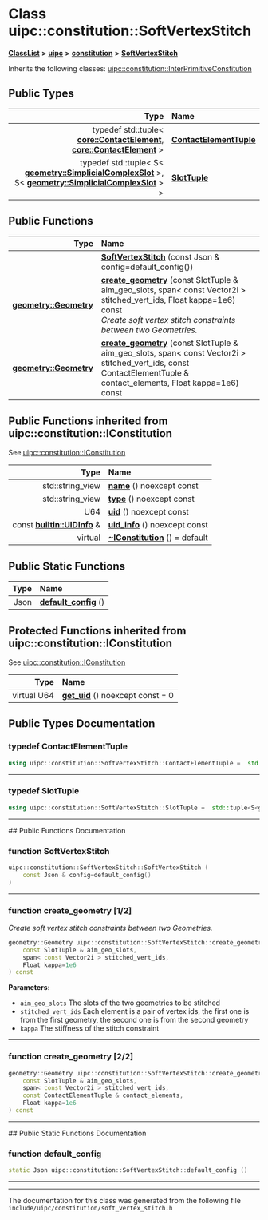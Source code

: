 

# Class uipc::constitution::SoftVertexStitch



[**ClassList**](annotated.md) **>** [**uipc**](namespaceuipc.md) **>** [**constitution**](namespaceuipc_1_1constitution.md) **>** [**SoftVertexStitch**](classuipc_1_1constitution_1_1_soft_vertex_stitch.md)








Inherits the following classes: [uipc::constitution::InterPrimitiveConstitution](classuipc_1_1constitution_1_1_inter_primitive_constitution.md)














## Public Types

| Type | Name |
| ---: | :--- |
| typedef std::tuple&lt; [**core::ContactElement**](classuipc_1_1core_1_1_contact_element.md), [**core::ContactElement**](classuipc_1_1core_1_1_contact_element.md) &gt; | [**ContactElementTuple**](#typedef-contactelementtuple)  <br> |
| typedef std::tuple&lt; S&lt; [**geometry::SimplicialComplexSlot**](classuipc_1_1geometry_1_1_geometry_slot_t_3_01_simplicial_complex_01_4.md) &gt;, S&lt; [**geometry::SimplicialComplexSlot**](classuipc_1_1geometry_1_1_geometry_slot_t_3_01_simplicial_complex_01_4.md) &gt; &gt; | [**SlotTuple**](#typedef-slottuple)  <br> |




























































## Public Functions

| Type | Name |
| ---: | :--- |
|   | [**SoftVertexStitch**](#function-softvertexstitch) (const Json & config=default\_config()) <br> |
|  [**geometry::Geometry**](classuipc_1_1geometry_1_1_geometry.md) | [**create\_geometry**](#function-create_geometry-12) (const SlotTuple & aim\_geo\_slots, span&lt; const Vector2i &gt; stitched\_vert\_ids, Float kappa=1e6) const<br>_Create soft vertex stitch constraints between two Geometries._  |
|  [**geometry::Geometry**](classuipc_1_1geometry_1_1_geometry.md) | [**create\_geometry**](#function-create_geometry-22) (const SlotTuple & aim\_geo\_slots, span&lt; const Vector2i &gt; stitched\_vert\_ids, const ContactElementTuple & contact\_elements, Float kappa=1e6) const<br> |




## Public Functions inherited from uipc::constitution::IConstitution

See [uipc::constitution::IConstitution](classuipc_1_1constitution_1_1_i_constitution.md)

| Type | Name |
| ---: | :--- |
|  std::string\_view | [**name**](classuipc_1_1constitution_1_1_i_constitution.md#function-name) () noexcept const<br> |
|  std::string\_view | [**type**](classuipc_1_1constitution_1_1_i_constitution.md#function-type) () noexcept const<br> |
|  U64 | [**uid**](classuipc_1_1constitution_1_1_i_constitution.md#function-uid) () noexcept const<br> |
|  const [**builtin::UIDInfo**](structuipc_1_1builtin_1_1_u_i_d_info.md) & | [**uid\_info**](classuipc_1_1constitution_1_1_i_constitution.md#function-uid_info) () noexcept const<br> |
| virtual  | [**~IConstitution**](classuipc_1_1constitution_1_1_i_constitution.md#function-iconstitution) () = default<br> |


## Public Static Functions

| Type | Name |
| ---: | :--- |
|  Json | [**default\_config**](#function-default_config) () <br> |






































































## Protected Functions inherited from uipc::constitution::IConstitution

See [uipc::constitution::IConstitution](classuipc_1_1constitution_1_1_i_constitution.md)

| Type | Name |
| ---: | :--- |
| virtual U64 | [**get\_uid**](classuipc_1_1constitution_1_1_i_constitution.md#function-get_uid) () noexcept const = 0<br> |








## Public Types Documentation




### typedef ContactElementTuple 

```C++
using uipc::constitution::SoftVertexStitch::ContactElementTuple =  std::tuple<core::ContactElement, core::ContactElement>;
```




<hr>



### typedef SlotTuple 

```C++
using uipc::constitution::SoftVertexStitch::SlotTuple =  std::tuple<S<geometry::SimplicialComplexSlot>, S<geometry::SimplicialComplexSlot> >;
```




<hr>
## Public Functions Documentation




### function SoftVertexStitch 

```C++
uipc::constitution::SoftVertexStitch::SoftVertexStitch (
    const Json & config=default_config()
) 
```




<hr>



### function create\_geometry [1/2]

_Create soft vertex stitch constraints between two Geometries._ 
```C++
geometry::Geometry uipc::constitution::SoftVertexStitch::create_geometry (
    const SlotTuple & aim_geo_slots,
    span< const Vector2i > stitched_vert_ids,
    Float kappa=1e6
) const
```





**Parameters:**


* `aim_geo_slots` The slots of the two geometries to be stitched 
* `stitched_vert_ids` Each element is a pair of vertex ids, the first one is from the first geometry, the second one is from the second geometry 
* `kappa` The stiffness of the stitch constraint 




        

<hr>



### function create\_geometry [2/2]

```C++
geometry::Geometry uipc::constitution::SoftVertexStitch::create_geometry (
    const SlotTuple & aim_geo_slots,
    span< const Vector2i > stitched_vert_ids,
    const ContactElementTuple & contact_elements,
    Float kappa=1e6
) const
```




<hr>
## Public Static Functions Documentation




### function default\_config 

```C++
static Json uipc::constitution::SoftVertexStitch::default_config () 
```




<hr>

------------------------------
The documentation for this class was generated from the following file `include/uipc/constitution/soft_vertex_stitch.h`

